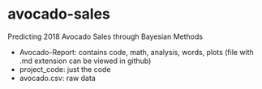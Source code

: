 # avocado-sales
Predicting 2018 Avocado Sales through Bayesian Methods
* Avocado-Report: contains code, math, analysis, words, plots (file with .md extension can be viewed in github)
* project_code: just the code
* avocado.csv: raw data 
